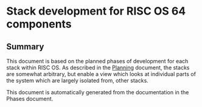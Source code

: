 # Stack development for RISC OS 64 components

## Summary

This document is based on the planned phases of development for each
stack within RISC OS. As described in the [Planning](Planning)
document, the stacks are somewhat arbitrary, but enable a view which
looks at individual parts of the system which are largely isolated from,
other stacks.

This document is automatically generated from the documentation in the
Phases document.

<!-- Charts go here -->


